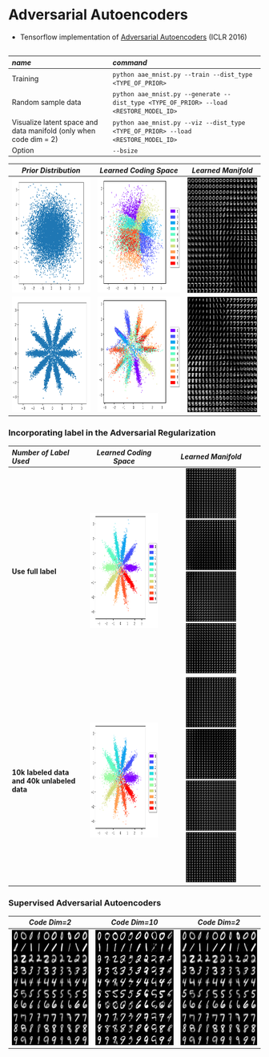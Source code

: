 # Adversarial Autoencoders

- Tensorflow implementation of [Adversarial Autoencoders](https://arxiv.org/abs/1511.05644) (ICLR 2016)

##  

*name* | *command* 
:--- | :---
Training |``python aae_mnist.py --train --dist_type <TYPE_OF_PRIOR>``|
Random sample data |``python aae_mnist.py --generate --dist_type <TYPE_OF_PRIOR> --load <RESTORE_MODEL_ID>``|
Visualize latent space and data manifold (only when code dim = 2) |``python aae_mnist.py --viz --dist_type <TYPE_OF_PRIOR> --load <RESTORE_MODEL_ID>``|
Option | ``--bsize``



*Prior Distribution* | *Learned Coding Space* | *Learned Manifold*
:---: | :---: | :---: |
<img src = 'figs/gaussian.png' height = '230px'> | <img src = 'figs/gaussian_latent.png' height = '230px'> | <img src = 'figs/gaussian_manifold.png' height = '230px'>
<img src = 'figs/gmm.png' height = '230px'> | <img src = 'figs/gmm_latent.png' height = '230px'> | <img src = 'figs/gmm_manifold.png' height = '230px'>

### Incorporating label in the Adversarial Regularization
*Number of Label Used* | *Learned Coding Space* | *Learned Manifold*
:--- | :---: | :---: |
**Use full label** | <img src = 'figs/gmm_full_label.png' height = '230px'> | <img src = 'figs/gmm_full_label_2.png' height = '100px'> <img src = 'figs/gmm_full_label_1.png' height = '100px'><img src = 'figs/gmm_full_label_0.png' height = '100px'> <img src = 'figs/gmm_full_label_9.png' height = '100px'>
**10k labeled data and 40k unlabeled data** | <img src = 'figs/gmm_10k_label.png' height = '230px'> | <img src = 'figs/gmm_10k_label_2.png' height = '100px'> <img src = 'figs/gmm_10k_label_1.png' height = '100px'><img src = 'figs/gmm_10k_label_0.png' height = '100px'> <img src = 'figs/gmm_10k_label_9.png' height = '100px'>

### Supervised Adversarial Autoencoders
*Code Dim=2* | *Code Dim=10* | *Code Dim=2*
:---: | :---: | :---: |
<img src = 'figs/supervise_code2.png' height = '230px'>| <img src = 'figs/supervise_code10.png' height = '230px'>| <img src = 'figs/supervise_code2.png' height = '230px'>